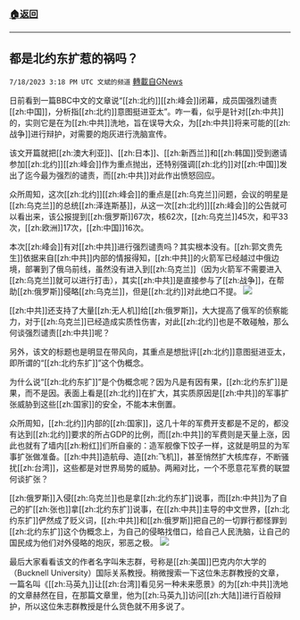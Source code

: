 ###  [:house:返回](README.md)
---


## 都是北约东扩惹的祸吗？
`7/18/2023 3:18 PM UTC 文斌的频道` [轉載自GNews](https://gnews.org/articles/1469305)

日前看到一篇BBC中文的文章说“[[zh:北约]][[zh:峰会]]闭幕，成员国强烈谴责[[zh:中国]]，分析指[[zh:北约]]意图挺进亚太”。咋一看，似乎是针对[[zh:中共]]的，实则它是在为[[zh:中共]]洗地，旨在误导大众，为[[zh:中共]]将来可能的[[zh:战争]]进行辩护，对需要的炮灰进行洗脑宣传。

该文开篇就把[[zh:澳大利亚]]、[[zh:日本]]、[[zh:新西兰]]和[[zh:韩国]]受到邀请参加[[zh:北约]][[zh:峰会]]作为重点抛出，还特别强调[[zh:北约]]对[[zh:中国]]发出了迄今最为强烈的谴责，而[[zh:中共]]对此作出愤怒回应。

众所周知，这次[[zh:北约]][[zh:峰会]]的重点是[[zh:乌克兰]]问题，会议的明星是[[zh:乌克兰]]的总统[[zh:泽连斯基]]，从这一次[[zh:北约]][[zh:峰会]]的公告就可以看出来，该公报提到[[zh:俄罗斯]]67次，核62次，[[zh:乌克兰]]45次，和平33次，[[zh:欧洲]]17次，[[zh:中国]]16次。

本次[[zh:峰会]]有对[[zh:中共]]进行强烈谴责吗？其实根本没有。[[zh:郭文贵先生]]依据来自[[zh:中共]]内部的情报得知，[[zh:中共]]的火箭军已经越过中俄边境，部署到了俄乌前线，虽然没有进入到[[zh:乌克兰]]（因为火箭军不需要进入[[zh:乌克兰]]就可以进行打击），其实[[zh:中共]]是直接参与了[[zh:战争]]，在帮助[[zh:俄罗斯]]侵略[[zh:乌克兰]]，但是[[zh:北约]]对此绝口不提。
![](https://ipfs.gnews.org/ipfs/QmUZyePUvDT6EkMo7LhczpzrnGrWU87CMMvzt7NihFi1jb?filename=23-7-18-4.jpeg)


[[zh:中共]]还支持了大量[[zh:无人机]]给[[zh:俄罗斯]]，大大提高了俄军的侦察能力，对于[[zh:乌克兰]]已经造成实质性伤害，对此[[zh:北约]]也是不敢碰触，那么何谈强烈谴责[[zh:中共]]呢？

另外，该文的标题也是明显在带风向，其重点是想批评[[zh:北约]]意图挺进亚太，即所谓的“[[zh:北约东扩]]”这个伪概念。

为什么说“[[zh:北约东扩]]”是个伪概念呢？因为凡是有因有果，[[zh:北约东扩]]是果，而不是因。表面上看是[[zh:北约]]在扩大，其实质原因是[[zh:中共]]的军事扩张威胁到这些[[zh:国家]]的安全，不能本末倒置。

众所周知，[[zh:北约]]内部的[[zh:国家]]，这几十年的军费开支都是不足的，都没有达到[[zh:北约]]要求的所占GDP的比例，而[[zh:中共]]的军费则是天量上涨，因此也就有了墙内[[zh:粉红]]们所自豪的：造军舰像下饺子一样，这就是明显的为军事扩张做准备。[[zh:中共]]造航母、造[[zh:飞机]]，甚至悄然扩大核库存，不断骚扰[[zh:台湾]]，这些都是对世界局势的威胁。两厢对比，一个不愿意花军费的联盟何谈扩张？

[[zh:俄罗斯]]入侵[[zh:乌克兰]]也是拿[[zh:北约东扩]]说事，而[[zh:中共]]为了自己的扩[[zh:张也]]拿[[zh:北约东扩]]说事，在[[zh:中共]]主导的中文世界，[[zh:北约东扩]]俨然成了贬义词，[[zh:中共]]和[[zh:俄罗斯]]把自己的一切罪行都怪罪到[[zh:北约东扩]]这个伪概念上，为自己的侵略找借口，给自己人民洗脑，让自己的国民成为他们对外侵略的炮灰，邪恶之极。
![](https://ipfs.gnews.org/ipfs/QmQ5HSe2qknVrtmZoiAgDamigCucRBF75fSRfdBtmRFUvu?filename=23-7-18-3.jpeg)


最后大家看看该文的作者名字叫朱志群，号称是[[zh:美国]]巴克内尔大学的（Bucknell University）国际关系教授。稍微搜索一下这位朱志群教授的文章，一篇名叫《[[zh:马英九]]让[[zh:台湾]]看见另一种未来愿景》的为[[zh:中共]]洗地的文章赫然在目，在那篇文章里，他为[[zh:马英九]]访问[[zh:大陆]]进行百般辩护，所以这位朱志群教授是什么货色就不用多说了。
